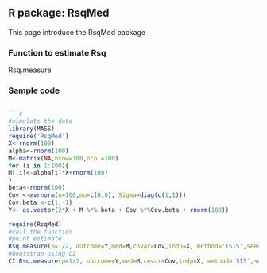 ## R package: RsqMed 

This page introduce the RsqMed package

### Function to estimate Rsq
Rsq.measure

### Sample code 
```markdown

```r
#simulate the data
library(MASS)
require('RsqMed')
X<-rnorm(100)
alpha<-rnorm(100)
M<-matrix(NA,nrow=100,ncol=100)
for (i in 1:100){
M[,i]<-alpha[i]*X+rnorm(100)
}
beta<-rnorm(100)
Cov <-mvrnorm(n=100,mu=c(0,0), Sigma=diag(c(1,1)))
Cov.beta <-c(1,-1)
Y<- as.vector(2*X + M %*% beta + Cov %*%Cov.beta + rnorm(100))

require(RsqMed)
#call the function
#point estimate
Rsq.measure(p=1/2, outcome=Y,med=M,covar=Cov,indp=X, method='ISIS',seed=1234)
#bootstrap using CI
CI.Rsq.measure(p=1/2, outcome=Y,med=M,covar=Cov,indp=X, method='SIS',seed=1234)
```

